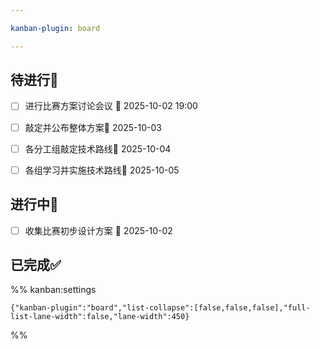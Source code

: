```yaml
---

kanban-plugin: board

---
```


## 待进行📌

- [ ] 进行比赛方案讨论会议 📅 2025-10-02 19:00
- [ ] 敲定并公布整体方案📅 2025-10-03
- [ ] 各分工组敲定技术路线📅 2025-10-04
- [ ] 各组学习并实施技术路线🛫 2025-10-05


## 进行中🔄

- [ ] 收集比赛初步设计方案 📅 2025-10-02


## 已完成✅





%% kanban:settings
```
{"kanban-plugin":"board","list-collapse":[false,false,false],"full-list-lane-width":false,"lane-width":450}
```
%%